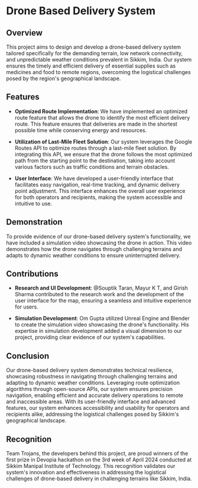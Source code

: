 # Drone Based Delivery System


## Overview
This project aims to design and develop a drone-based delivery system tailored specifically for the demanding terrain, low network connectivity, and unpredictable weather conditions prevalent in Sikkim, India. Our system ensures the timely and efficient delivery of essential supplies such as medicines and food to remote regions, overcoming the logistical challenges posed by the region's geographical landscape.

## Features
- **Optimized Route Implementation**: We have implemented an optimized route feature that allows the drone to identify the most efficient delivery route. This feature ensures that deliveries are made in the shortest possible time while conserving energy and resources.

- **Utilization of Last-Mile Fleet Solution**: Our system leverages the Google Routes API to optimize routes through a last-mile fleet solution. By integrating this API, we ensure that the drone follows the most optimized path from the starting point to the destination, taking into account various factors such as traffic conditions and terrain obstacles.

- **User Interface**: We have developed a user-friendly interface that facilitates easy navigation, real-time tracking, and dynamic delivery point adjustment. This interface enhances the overall user experience for both operators and recipients, making the system accessible and intuitive to use.

## Demonstration
To provide evidence of our drone-based delivery system's functionality, we have included a simulation video showcasing the drone in action. This video demonstrates how the drone navigates through challenging terrains and adapts to dynamic weather conditions to ensure uninterrupted delivery.

## Contributions
- **Research and UI Development**: @Souptik Taran, Mayur K T, and Girish Sharma contributed to the research work and the development of the user interface for the map, ensuring a seamless and intuitive experience for users.

- **Simulation Development**: Om Gupta utilized Unreal Engine and Blender to create the simulation video showcasing the drone's functionality. His expertise in simulation development added a visual dimension to our project, providing clear evidence of our system's capabilities.

## Conclusion
Our drone-based delivery system demonstrates technical resilience, showcasing robustness in navigating through challenging terrains and adapting to dynamic weather conditions. Leveraging route optimization algorithms through open-source APIs, our system ensures precision navigation, enabling efficient and accurate delivery operations to remote and inaccessible areas. With its user-friendly interface and advanced features, our system enhances accessibility and usability for operators and recipients alike, addressing the logistical challenges posed by Sikkim's geographical landscape.

## Recognition
Team Trojans, the developers behind this project, are proud winners of the first prize in Devopia hackathon on the 3rd week of April 2024 conducted at Sikkim Manipal Institute of Technology. This recognition validates our system's innovation and effectiveness in addressing the logistical challenges of drone-based delivery in challenging terrains like Sikkim, India.
